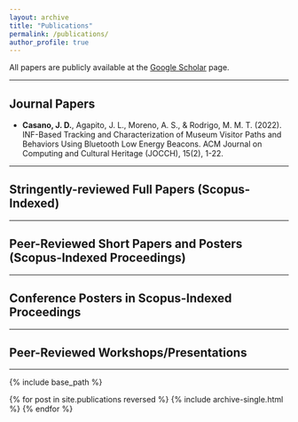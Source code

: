 ```yaml
---
layout: archive
title: "Publications"
permalink: /publications/
author_profile: true
---
```


All papers are publicly available at the [Google Scholar](https://scholar.google.com/citations?user=79YLkoYAAAAJ&hl=en) page.

---

## Journal Papers

* __Casano, J. D.__, Agapito, J. L., Moreno, A. S., & Rodrigo, M. M. T. (2022). INF-Based Tracking and Characterization of Museum Visitor Paths and Behaviors Using Bluetooth Low Energy Beacons. ACM Journal on Computing and Cultural Heritage (JOCCH), 15(2), 1-22.
---

## Stringently-reviewed Full Papers (Scopus-Indexed)

---

## Peer-Reviewed Short Papers and Posters (Scopus-Indexed Proceedings)

---

## Conference Posters in Scopus-Indexed Proceedings 

---

## Peer-Reviewed Workshops/Presentations

---

{% include base_path %}

{% for post in site.publications reversed %}
  {% include archive-single.html %}
{% endfor %}
